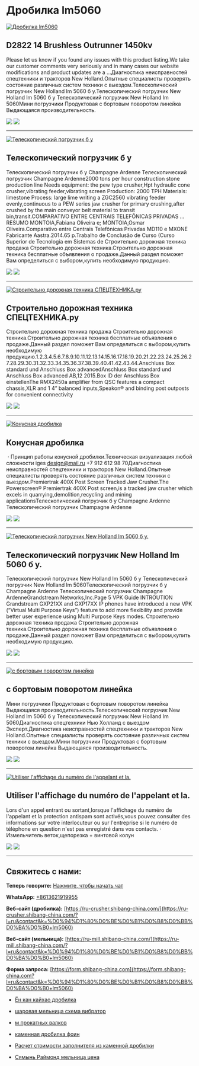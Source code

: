 # Дробилка lm5060

<a href="https://swt.shibang-china.com/?l=ru&img&k=%D0%94%D1%80%D0%BE%D0%B1%D0%B8%D0%BB%D0%BA%D0%B0+lm5060" target="_blank">![Дробилка lm5060](http://static.shibang-china.com/all-800x300/1209.jpg)</a>

## D2822 14 Brushless Outrunner 1450kv
Please let us know if you found any issues with this product listing.We take our customer comments very seriously and in many cases our website modifications and product updates are a …Диагностика неисправностей спецтехники и тракторов New Holland.Опытные специалисты проверять состояние различных систем техники с выездом.Телескопический погрузчик New Holland lm 5060 б у.Телескопический погрузчик New Holland lm 5060 б у Телескопический погрузчик New Holland lm 5060Мини погрузчики Продуктовая с бортовым поворотом линейка Выдающаяся производительность.


<a href="https://whatsapp.shibangsoft.com/WhatsApp.php" target="_blank" title="WhatsApp">![](http://static.shibang-china.com/icon/whatsapp.png)</a> <a href="https://swt.shibang-china.com/?l=ru&icon&k=%D0%94%D1%80%D0%BE%D0%B1%D0%B8%D0%BB%D0%BA%D0%B0+lm5060" target="_blank">![](http://static.shibang-china.com/icon/chat-ru.png)</a>

---

<a href="https://swt.shibang-china.com/?l=ru&img&k=%D0%94%D1%80%D0%BE%D0%B1%D0%B8%D0%BB%D0%BA%D0%B0+lm5060" target="_blank">![Телескопический погрузчик б у](http://static.shibang-china.com/all-800x300/372.jpg)</a>

## Телескопический погрузчик б у
Телескопический погрузчик б у Champagne Ardenne Телескопический погрузчик Champagne Ardenne2000 tons per hour construction stone production line Needs equipment: the pew type crusher,Hpt hydraulic cone crusher,vibrating feeder,vibrating screen Production: 2000 TPH Materials: limestone Process: large lime writing a ZGC2560 vibrating feeder evenly,continuous to a PEW series jaw crusher for primary crushing,after crushed by the main conveyor belt material to transit bin,transit.COMPARATIVO ENTRE CENTRAIS TELEF&#212;NICAS PRIVADAS …RESUMO MONTOIA,Fabiana Oliveira e; MONTOIA,Osmar Oliveira.Comparativo entre Centrais Telef&#244;nicas Privadas MD110 e MXONE Fabricante Aastra.2014.65 p.Trabalho de Conclus&#227;o de Curso (Curso Superior de Tecnologia em Sistemas de Строительно дорожная техника продажа Строительно дорожная техника.Строительно дорожная техника бесплатные объявления о продаже.Данный раздел поможет Вам определиться с выбором,купить необходимую продукцию.


<a href="https://whatsapp.shibangsoft.com/WhatsApp.php" target="_blank" title="WhatsApp">![](http://static.shibang-china.com/icon/whatsapp.png)</a> <a href="https://swt.shibang-china.com/?l=ru&icon&k=%D0%94%D1%80%D0%BE%D0%B1%D0%B8%D0%BB%D0%BA%D0%B0+lm5060" target="_blank">![](http://static.shibang-china.com/icon/chat-ru.png)</a>

---

<a href="https://swt.shibang-china.com/?l=ru&img&k=%D0%94%D1%80%D0%BE%D0%B1%D0%B8%D0%BB%D0%BA%D0%B0+lm5060" target="_blank">![Строительно дорожная техника СПЕЦТЕХНИКА.ру](http://static.shibang-china.com/all-800x300/702.jpg)</a>

## Строительно дорожная техника СПЕЦТЕХНИКА.ру
Строительно дорожная техника продажа Строительно дорожная техника.Строительно дорожная техника бесплатные объявления о продаже.Данный раздел поможет Вам определиться с выбором,купить необходимую продукцию.1.2.3.4.5.6.7.8.9.10.11.12.13.14.15.16.17.18.19.20.21.22.23.24.25.26.27.28.29.30.31.32.33.34.35.36.37.38.39.40.41.42.43.44.Anschluss Box standard und Anschluss Box advancedAnschluss Box standard und Anschluss Box advanced AB,12 2015.Box ID der Anschluss Box einstellenThe RMX2450a amplifier from QSC features a compact chassis,XLR and 1 4” balanced inputs,Speakon&#174; and binding post outposts for convenient connectivity


<a href="https://whatsapp.shibangsoft.com/WhatsApp.php" target="_blank" title="WhatsApp">![](http://static.shibang-china.com/icon/whatsapp.png)</a> <a href="https://swt.shibang-china.com/?l=ru&icon&k=%D0%94%D1%80%D0%BE%D0%B1%D0%B8%D0%BB%D0%BA%D0%B0+lm5060" target="_blank">![](http://static.shibang-china.com/icon/chat-ru.png)</a>

---

<a href="https://swt.shibang-china.com/?l=ru&img&k=%D0%94%D1%80%D0%BE%D0%B1%D0%B8%D0%BB%D0%BA%D0%B0+lm5060" target="_blank">![Конусная дробилка](http://static.shibang-china.com/all-800x300/556.jpg)</a>

## Конусная дробилка
&nbsp;&#0183;&#32;Принцип работы конусной дробилки.Техническая визуализация любой сложности iges design@mail.ru +7 912 612 98 70Диагностика неисправностей спецтехники и тракторов New Holland.Опытные специалисты проверять состояние различных систем техники с выездом.Premiertrak 400X Post Screen Tracked Jaw Crusher.The Powerscreen&#174; Premiertrak 400X Post screen,is a tracked jaw crusher which excels in quarrying,demolition,recycling and mining applicationsТелескопический погрузчик б у Champagne Ardenne Телескопический погрузчик Champagne Ardenne


<a href="https://whatsapp.shibangsoft.com/WhatsApp.php" target="_blank" title="WhatsApp">![](http://static.shibang-china.com/icon/whatsapp.png)</a> <a href="https://swt.shibang-china.com/?l=ru&icon&k=%D0%94%D1%80%D0%BE%D0%B1%D0%B8%D0%BB%D0%BA%D0%B0+lm5060" target="_blank">![](http://static.shibang-china.com/icon/chat-ru.png)</a>

---

<a href="https://swt.shibang-china.com/?l=ru&img&k=%D0%94%D1%80%D0%BE%D0%B1%D0%B8%D0%BB%D0%BA%D0%B0+lm5060" target="_blank">![Телескопический погрузчик New Holland lm 5060 б у.](http://static.shibang-china.com/all-800x300/1188.jpg)</a>

## Телескопический погрузчик New Holland lm 5060 б у.
Телескопический погрузчик New Holland lm 5060 б у Телескопический погрузчик New Holland lm 5060Телескопический погрузчик б у Champagne Ardenne Телескопический погрузчик Champagne ArdenneGrandstream Networks,Inc.Page 5 VPK Guide INTROUTION Grandstream GXP21XX and GXP17XX IP phones have introduced a new VPK (“Virtual Multi Purpose Keys”) feature to add more flexibility and provide better user experience using Multi Purpose Keys modes. Строительно дорожная техника продажа Строительно дорожная техника.Строительно дорожная техника бесплатные объявления о продаже.Данный раздел поможет Вам определиться с выбором,купить необходимую продукцию.


<a href="https://whatsapp.shibangsoft.com/WhatsApp.php" target="_blank" title="WhatsApp">![](http://static.shibang-china.com/icon/whatsapp.png)</a> <a href="https://swt.shibang-china.com/?l=ru&icon&k=%D0%94%D1%80%D0%BE%D0%B1%D0%B8%D0%BB%D0%BA%D0%B0+lm5060" target="_blank">![](http://static.shibang-china.com/icon/chat-ru.png)</a>

---

<a href="https://swt.shibang-china.com/?l=ru&img&k=%D0%94%D1%80%D0%BE%D0%B1%D0%B8%D0%BB%D0%BA%D0%B0+lm5060" target="_blank">![с бортовым поворотом линейка](http://static.shibang-china.com/all-800x300/470.jpg)</a>

## с бортовым поворотом линейка
Мини погрузчики Продуктовая с бортовым поворотом линейка Выдающаяся производительность.Телескопический погрузчик New Holland lm 5060 б у Телескопический погрузчик New Holland lm 5060Диагностика спецтехники Нью Холланд с выездом Эксперт.Диагностика неисправностей спецтехники и тракторов New Holland.Опытные специалисты проверять состояние различных систем техники с выездом.Мини погрузчики Продуктовая с бортовым поворотом линейка Выдающаяся производительность.


<a href="https://whatsapp.shibangsoft.com/WhatsApp.php" target="_blank" title="WhatsApp">![](http://static.shibang-china.com/icon/whatsapp.png)</a> <a href="https://swt.shibang-china.com/?l=ru&icon&k=%D0%94%D1%80%D0%BE%D0%B1%D0%B8%D0%BB%D0%BA%D0%B0+lm5060" target="_blank">![](http://static.shibang-china.com/icon/chat-ru.png)</a>

---

<a href="https://swt.shibang-china.com/?l=ru&img&k=%D0%94%D1%80%D0%BE%D0%B1%D0%B8%D0%BB%D0%BA%D0%B0+lm5060" target="_blank">![Utiliser l'affichage du num&#233;ro de l'appelant et la.](http://static.shibang-china.com/all-800x300/1422.jpg)</a>

## Utiliser l'affichage du num&#233;ro de l'appelant et la.
Lors d'un appel entrant ou sortant,lorsque l'affichage du num&#233;ro de l'appelant et la protection antispam sont activ&#233;s,vous pouvez consulter des informations sur votre interlocuteur ou sur l'entreprise si le num&#233;ro de t&#233;l&#233;phone en question n'est pas enregistr&#233; dans vos contacts.&nbsp;&#0183;&#32;Измельчитель веток,щепорезка + винтовой колун

<a href="https://whatsapp.shibangsoft.com/WhatsApp.php" target="_blank" title="WhatsApp">![](http://static.shibang-china.com/icon/whatsapp.png)</a> <a href="https://swt.shibang-china.com/?l=ru&icon&k=%D0%94%D1%80%D0%BE%D0%B1%D0%B8%D0%BB%D0%BA%D0%B0+lm5060" target="_blank">![](http://static.shibang-china.com/icon/chat-ru.png)</a>

---
## Свяжитесь с нами:

**Теперь говорите:** [Нажмите, чтобы начать чат](https://swt.shibang-china.com?l=ru&contact&k=%D0%94%D1%80%D0%BE%D0%B1%D0%B8%D0%BB%D0%BA%D0%B0+lm5060)

**WhatsApp:**  [+8613621919955](https://whatsapp.shibangsoft.com/WhatsApp.php)

**Веб-сайт (дробилка):** [https://ru-crusher.shibang-china.com/](https://ru-crusher.shibang-china.com/?l=ru&contact&k=%D0%94%D1%80%D0%BE%D0%B1%D0%B8%D0%BB%D0%BA%D0%B0+lm5060)

**Веб-сайт (мельница):** [https://ru-mill.shibang-china.com/](https://ru-mill.shibang-china.com/?l=ru&contact&k=%D0%94%D1%80%D0%BE%D0%B1%D0%B8%D0%BB%D0%BA%D0%B0+lm5060)

**Форма запроса:** [https://form.shibang-china.com](https://form.shibang-china.com?l=ru&contact&k=%D0%94%D1%80%D0%BE%D0%B1%D0%B8%D0%BB%D0%BA%D0%B0+lm5060)

* [Ён кан кайхао дробилка](../125/%D0%81%D0%BD%20%D0%BA%D0%B0%D0%BD%20%D0%BA%D0%B0%D0%B9%D1%85%D0%B0%D0%BE%20%D0%B4%D1%80%D0%BE%D0%B1%D0%B8%D0%BB%D0%BA%D0%B0.md)

* [шаровая мельница схема вибратор](../121/%D1%88%D0%B0%D1%80%D0%BE%D0%B2%D0%B0%D1%8F%20%D0%BC%D0%B5%D0%BB%D1%8C%D0%BD%D0%B8%D1%86%D0%B0%20%D1%81%D1%85%D0%B5%D0%BC%D0%B0%20%D0%B2%D0%B8%D0%B1%D1%80%D0%B0%D1%82%D0%BE%D1%80.md)

* [м прокатных валков](../124/%D0%BC%20%D0%BF%D1%80%D0%BE%D0%BA%D0%B0%D1%82%D0%BD%D1%8B%D1%85%20%D0%B2%D0%B0%D0%BB%D0%BA%D0%BE%D0%B2.md)

* [каменная дробилка фоин](../123/%D0%BA%D0%B0%D0%BC%D0%B5%D0%BD%D0%BD%D0%B0%D1%8F%20%D0%B4%D1%80%D0%BE%D0%B1%D0%B8%D0%BB%D0%BA%D0%B0%20%D1%84%D0%BE%D0%B8%D0%BD.md)

* [Расчет стоимости заполнителя из каменной дробилки](../124/%D0%A0%D0%B0%D1%81%D1%87%D0%B5%D1%82%20%D1%81%D1%82%D0%BE%D0%B8%D0%BC%D0%BE%D1%81%D1%82%D0%B8%20%D0%B7%D0%B0%D0%BF%D0%BE%D0%BB%D0%BD%D0%B8%D1%82%D0%B5%D0%BB%D1%8F%20%D0%B8%D0%B7%20%D0%BA%D0%B0%D0%BC%D0%B5%D0%BD%D0%BD%D0%BE%D0%B9%20%D0%B4%D1%80%D0%BE%D0%B1%D0%B8%D0%BB%D0%BA%D0%B8.md)

* [Сямынь Раймонд мельница цена](../121/%D0%A1%D1%8F%D0%BC%D1%8B%D0%BD%D1%8C%20%D0%A0%D0%B0%D0%B9%D0%BC%D0%BE%D0%BD%D0%B4%20%D0%BC%D0%B5%D0%BB%D1%8C%D0%BD%D0%B8%D1%86%D0%B0%20%D1%86%D0%B5%D0%BD%D0%B0.md)
